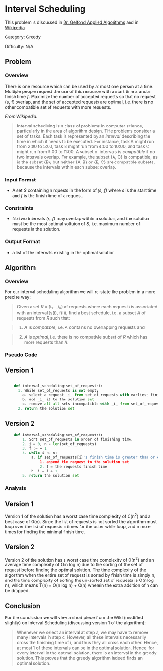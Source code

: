# Interval Scheduling

This problem is discussed in [Dr. Gelfond Applied Algorithms](http://redwood.cs.ttu.edu/~mgelfond/FALL-2012/slides.pdf) and in [Wikipedia](https://en.wikipedia.org/wiki/Interval_scheduling)
 

Category: Greedy

Difficulty: N/A

## Problem
### Overview
There is one resource which can be used by at most one person at a time. Multiple people request the use of this resource with a start time _s_ and a finish time _f_. Maximize the number of accepted requests so that no request (s, f) overlap, and the set of accepted requests are optimal, i.e. there is no other compatible set of requests with more requests.

_From Wikipedia:_
> Interval schedluing is a class of problems in computer science, particularly in the area of algorithm design. THe problems consider a set of tasks. Each task is represented by an _interval_ describing the time in which it needs to be executed. For instance, task A might run from 2:00 to 5:00, task B might run from 4:00 to 10:00, and task C might run from 9:00 to 11:00. A subset of intervals is _compatible_ if no two intervals overlap. For example, the subset {A, C} is compatible, as is the subset {B}; but neither {A, B} or {B, C} are compatible subsets, because the intervals within each subset overlap.

### Input Format
- A set _S_ containing n rquests in the form of _(s, f)_ where _s_ is the start time and _f_ is the finish time of a request.

### Constraints
- No two intervals _(s, f)_ may overlap within a solution, and the solution must be the most optimal soltuion of _S_, i.e. maximum number of requests in the solution.

### Output Format
- a list of the intervals existing in the optimal solution.

## Algorithm
### Overview
For our interval scheduling algorithm we will re-state the problem in a more precise way:

> Given a set _R_ = {i<sub>1</sub>...,i<sub>n</sub>} of requests where each request _i_ is associated with an interval [s(i), f(i)), find a best schedule, i.e. a subset _A_ of requests from _R_ such that:

> 1. _A_ is _compatible_, i.e. _A_ contains no overlapping requests and 

> 2. _A_ is _optimal_, i.e. there is no compativle subset of _R_ which has more requests than _A_.


### Pseudo Code

## Version 1

```python

    def interval_scheduling(set_of_requests):
      1. While set_of_requests is not empty
        a. select a request _i_ from set_of_requests with earliest finish time
        b. add _i_ it to the solution set
        c. remove all all sets incompatible with _i_ from set_of_requests including _i_
      2. return the solution set
```

## Version 2

```python
    def interval_scheduling(set_of_requests):
        1. Sort set_of_requests in order of finishing time.
        2. i = 0, n = len(set_of_requests)
        3. f := − 1
        4. while i <= n:
            a. if set_of_requests[i]'s finish time is greater than or equal to f:
                1. append the request to the solution set
                2. f = the requests finish time
            b. i = i + 1
        5. return the solution set

```

### Analysis

## Version 1

Version 1 of the solution has a worst case time complexity of O(n<sup>2</sup>) and a best case of O(n). Since the list of requests is not sorted
the algorithm must loop over the list of requests n times for the outer while loop, and n more times for finding the minimal finish time.

## Version 2

Version 2 of the solution has a worst case time complexity of O(n<sup>2</sup>) and an average time complexity of O(n log n) due to the sorting of the set of request before finding the optimal solution.
The time complexity of the algorithm when the entire set of request is sorted by finish time is simply n, and the time complexity of sorting
the un-sorted set of requests is O(n log n), which means T(n) = O(n log n) + O(n) wherein the extra addition of n can be dropped.

## Conclusion

For the conclusion we will view a short piece from the Wiki (modified slightly) on Interval Scheduling (discussing version 1 of the algorithm):

> Whenever we select an interval at step a, we may have to remove many intervals in step c.
> However, all these intervals necessarily cross the finishing time of i, and thus they all cross each other.
> Hence, at most 1 of these intervals can be in the optimal solution.
> Hence, for every interval in the optimal solution, there is an interval in the greedy solution.
> This proves that the greedy algorithm indeed finds an optimal solution.
